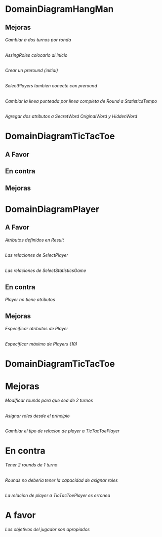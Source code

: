 
# DomainDiagramHangMan 
## Mejoras
###### Cambiar a dos turnos por ronda
###### AssingRoles colocarlo al inicio
###### Crear un preround (initial)
###### SelectPlayers tambien conecte con preround
###### Cambiar la linea punteada por linea completa de Round a StatisticsTempo

###### Agregar dos atributos a SecretWord OriginalWord y HiddenWord

# DomainDiagramTicTacToe
## A Favor

## En contra

## Mejoras



# DomainDiagramPlayer
## A Favor
###### Atributos definidos en Result
###### Las relaciones de SelectPlayer
###### Las relaciones de SelectStatisticsGame

## En contra
###### Player no tiene atributos

## Mejoras
###### Especificar atributos de Player
###### Especificar máximo de Players (10) 


# DomainDiagramTicTacToe
# Mejoras
###### Modificar rounds para que sea de 2 turnos
###### Asignar roles desde el principio
###### Cambiar el tipo de relacion de player a TicTacToePlayer

# En contra
###### Tener 2 rounds de 1 turno
###### Rounds no deberia tener la capacidad de asignar roles
###### La relacion de player a TicTacToePlayer es erronea

# A favor
###### Los objetivos del jugador son apropiados
